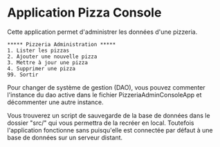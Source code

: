 ﻿# Application Pizza Console

Cette application permet d'administrer les données d'une pizzeria.

```
***** Pizzeria Administration *****
1. Lister les pizzas
2. Ajouter une nouvelle pizza
3. Mettre à jour une pizza
4. Supprimer une pizza
99. Sortir
```


Pour changer de système de gestion (DAO), vous pouvez commenter l'instance du dao active dans le fichier
PizzeriaAdminConsoleApp et décommenter une autre instance.

Vous trouverez un script de sauvegarde de la base de données dans le dossier "src/" qui vous permettra de la recréer en local.
Toutefois l'application fonctionne sans puisqu'elle est connectée par défaut à une base de données sur un serveur distant.
